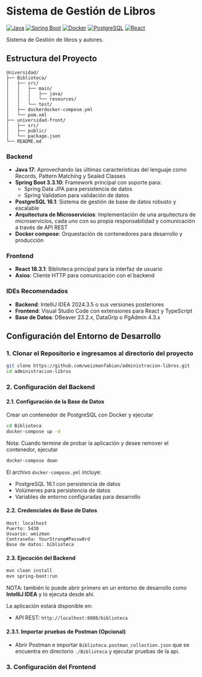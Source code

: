 # Sistema de Gestión de Libros

[![Java](https://img.shields.io/badge/Java-17-red.svg)](https://www.oracle.com/java/technologies/javase/jdk17-archive-downloads.html)
[![Spring Boot](https://img.shields.io/badge/Spring%20Boot-3.3.10-green.svg)](https://spring.io/projects/spring-boot)
[![Docker](https://img.shields.io/badge/Docker-28.0.1-blue.svg)](https://www.docker.com/)
[![PostgreSQL](https://img.shields.io/badge/PostgreSQL-16.1-336791.svg)](https://www.postgresql.org/)
[![React](https://img.shields.io/badge/React-18.3.1-61DAFB.svg)](https://reactjs.org/)

Sistema de Gestión de libros y autores.

## Estructura del Proyecto

```
Universidad/
├── Biblioteca/
│   ├── src/
│   │   ├── main/
│   │   │   ├── java/
│   │   │   └── resources/
│   │   └── test/
│   ├── dockerdocker-compose.yml
│   └── pom.xml
├── universidad-front/
│   ├── src/
│   ├── public/
│   └── package.json
└── README.md
```

### Backend
- **Java 17**: Aprovechando las últimas características del lenguaje como Records, Pattern Matching y Sealed Classes
- **Spring Boot 3.3.10**: Framework principal con soporte para:
  - Spring Data JPA para persistencia de datos
  - Spring Validation para validación de datos
- **PostgreSQL 16.1**: Sistema de gestión de base de datos robusto y escalable
- **Arquitectura de Microservicios**: Implementación de una arquitectura de microservicios, cada uno con su propia responsabilidad y comunicación a través de API REST
- **Docker compose**: Orquestación de contenedores para desarrollo y producción

### Frontend
- **React 18.3.1**: Biblioteca principal para la interfaz de usuario
- **Axios**: Cliente HTTP para comunicación con el backend


### IDEs Recomendados
- **Backend**: IntelliJ IDEA 2024.3.5 o sus versiones posteriores
- **Frontend**: Visual Studio Code con extensiones para React y TypeScript
- **Base de Datos**: DBeaver 23.2.x, DataGrip o PgAdmin 4.3.x

## Configuración del Entorno de Desarrollo

### 1. Clonar el Repositorio e ingresamos al directorio del proyecto
```bash
git clone https://github.com/weizmanfabian/administracion-libros.git
cd administracion-libros
```

### 2. Configuración del Backend

#### 2.1. Configuración de la Base de Datos
Crear un contenedor de PostgreSQL con Docker y ejecutar
```bash
cd Biblioteca
docker-compose up -d
```

Nota: Cuando termine de probar la aplicación y desee remover el contenedor, ejecutar
```bash
docker-compose down
```

El archivo `docker-compose.yml` incluye:
- PostgreSQL 16.1 con persistencia de datos
- Volúmenes para persistencia de datos
- Variables de entorno configuradas para desarrollo

#### 2.2. Credenciales de Base de Datos
```properties
Host: localhost
Puerto: 5438
Usuario: weizman
Contraseña: YourStrong#Passw0rd
Base de datos: biblioteca
```

#### 2.3. Ejecución del Backend
```bash
mvn clean install
mvn spring-boot:run
```
NOTA: también lo puede abrir primero en un entorno de desarrollo como **IntelliJ IDEA** y lo ejecuta desde ahí.

La aplicación estará disponible en:
- API REST: `http://localhost:8088/biblioteca`

#### 2.3.1. Importar pruebas de Postman (Opcional)
 - Abrir Postman e importar `Biblioteca.postman_collection.json` que se encuentra en directorio `./Biblioteca` y ejecutar pruebas de la api.

### 3. Configuración del Frontend






